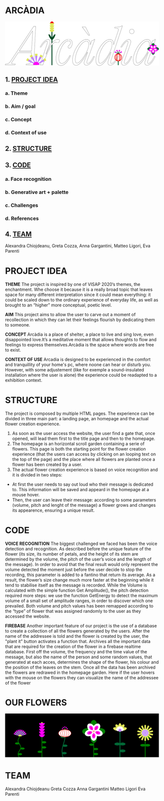 # ARCÀDIA

![title](title.png)

## 1. [PROJECT IDEA](#project-idea)

### a. Theme

### b. Aim / goal

### c. Concept

### d. Context of use

## 2. [STRUCTURE](#structure)

## 3. [CODE](#code)

### a. Face recognition

### b. Generative art + palette

### c. Challenges

### d. References

## 4. [TEAM](#2-team)

Alexandra Chiojdeanu, Greta Cozza, Anna Gargantini, Matteo Ligori, Eva Parenti

# PROJECT IDEA

**THEME**
The project is inspired by one of VISAP 2020‘s themes, the enchantment.
Whe choose it because it is a really broad topic that leaves space for many different interpretation since it could mean everything: it could be scaled down to the ordinary experience of everyday life, as well as brought to an “higher” more conceptual, poetic level.

**AIM**
This project aims to allow the user to carve out a moment of recollection in which they can let their feelings flourish by dedicating them to someone.

**CONCEPT**
Arcàdia is a place of shelter, a place to live and sing love, even disappointed love.It’s a meditative moment that allows thoughts to flow and feelings to express themselves.Arcàdia is the space where words are free to exist.

**CONTEXT OF USE**
Arcadia is designed to be experienced in the comfort and tranquillity of your home's pc, where noone can hear or disturb you. However, with some adjustement (like for exemple a sound-insulated installation where the user is alone) the experience could be readapted to a exhibition context.

# STRUCTURE

The project is composed by multiple HTML pages. The experience can be divided in three main part: a landing page, an homepage and the actual flower creation experience.

1. As soon as the user access the website, the user find a gate that, once opened, will lead them first to the title page and then to the homepage.
2. The homepage is an horizontal scroll garden containing a serie of flowers.
   This page is both the starting point for the flower creation experience (that the users can access by clicking on an looping text on the top of the page) and the place where all flowers are planted once a flower has been created by a user.
3. The actual flower creation experience is based on voice recognition and it is divided in two steps:

- At first the user needs to say out loud who their message is dedicated to. This information will be saved and appeard in the homepage at a mouse hover.
- Then, the user can leave their message: according to some parameters (volume, pitch and lenght of the message) a flower grows and changes its appearence, ensuring a unique result.

# CODE

**VOICE RECOGNITION**
The biggest challenged we faced has been the voice detection and recognition. As described before the unique feature of the flower (its size, its number of petals, and the height of its stem are determined by the volume, the pitch of the user’s voice and the length of the message).
In order to avoid that the final result would only represent the volume detected the moment just before the user decide to stop the recording, this parameter is added to a fantino that return its average. As a result, the flower’s size change much more faster at the beginning while it tend to stabilise itself as the message is recorded.
While the Volume is calculated with the simple function Get Amplitude(), the pitch detection required more steps: we use the function GetEnergy to detect the maximum volume of a small set of amplitude ranges, in order to discover which one prevailed.
Both volume and pitch values has been remapped according to the “type” of flower that was assigned randomly to the user as they accessed the website.

**FIREBASE**
Another important feature of our project is the use of a database to create a collection of all the flowers generated by the users.
After the name of the addressee is told and the flower is created by the user, the "plant it" button activates a function that.
Archives all the important data that are required for the creation of the flower in a firebase realtime database.
First off the volume, the frequency and the time value of the message, but also the name of the person and some random values, that generated at each acces, determines the shape of the flower, his colour
and the position of the leaves on the stem.
Once all the data has been archived the flowers are redrawed in the homepage garden.
Here if the user hovers with the mouse on the flowers they can visualize the name of the addressee of the flower

# OUR FLOWERS
   
   ![tuttifiori](tuttifiori.png)

# TEAM
Alexandra Chiojdeanu
Greta Cozza
Anna Gargantini
Matteo Ligori
Eva Parenti
